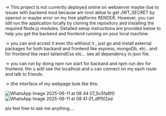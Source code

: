 -> This project is not currently deployed online on webserver maybe due to issues with backend mod because am nnot ablue to get 
JWT_SECRET by openssl or maybe error on my free platforms RENDER.
However, you can still run the application locally by cloning the repository and installing the required
Node.js modules. Detailed setup instructions are provided below to help you get the backend and
frontend running on your local machine.

-> you can and accest it even tho withiout it , just go and install external packages for both backand and frontend like express, mongoDb,
etc.. and for frontend like react tailwindCss etc... see all dependency in json file.

-> you can run by doing npm run start for backand and npm run dev for frontend.
thn u willl see the localhost and u can connect on my each route and talk to friends.

-> ithe interface of my webpage look like this:

![WhatsApp Image 2025-06-11 at 08 44 07_5c5fa8f0](https://github.com/user-attachments/assets/f1f183fb-284c-46b1-8773-87396dc7daca)
![WhatsApp Image 2025-06-11 at 08 41 01_dff5f2ad](https://github.com/user-attachments/assets/21a63d6e-07e6-4f6b-b112-f9393ef855b4)

pls feel free to ask me anything....

